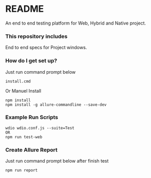 # README #

An end to end testing platform for Web, Hybrid and Native project.

### This repository includes ###

End to end specs for Project windows.

### How do I get set up? ###

Just run command prompt below

    install.cmd
    
Or Manuel Install

    npm install
    npm install -g allure-commandline --save-dev
    
    
### Example Run Scripts ###
    wdio wdio.conf.js --suite=Test
    OR
    npm run test-web

### Create Allure Report ###

Just run command prompt below after finish test

    npm run report
